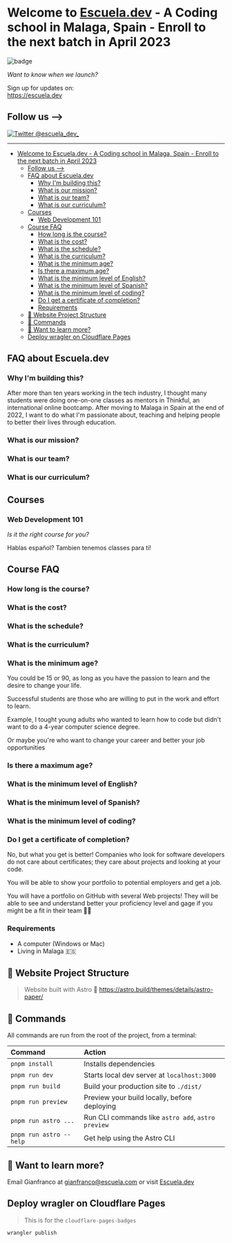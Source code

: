 # Welcome to [Escuela.dev](https://escuela.dev) - A Coding school in Malaga, Spain - Enroll to the next batch in April 2023

![badge](https://img.shields.io/endpoint?url=https://cloudflare-pages-badges.carrotbot.workers.dev/?projectName=escuela-dev)

*Want to know when we launch?*

Sign up for updates on: <br/>
<https://escuela.dev>

## Follow us -->

[![Twitter @escuela_dev_](https://img.shields.io/twitter/follow/escuela_dev_?style=social)](https://twitter.com/escuela_dev_)

<!--[![Linkedin](https://img.shields.io/badge/-Linkedin-blue?style=flat-square&logo=Linkedin&logoColor=white&link=https://www.linkedin.com/company/escuela-dev/)](https://www.linkedin.com/company/escuela-dev/) -->

---

- [Welcome to Escuela.dev - A Coding school in Malaga, Spain - Enroll to the next batch in April 2023](#welcome-to-escueladev---a-coding-school-in-malaga-spain---enroll-to-the-next-batch-in-april-2023)
  - [Follow us --\>](#follow-us---)
  - [FAQ about Escuela.dev](#faq-about-escueladev)
    - [Why I'm building this?](#why-im-building-this)
    - [What is our mission?](#what-is-our-mission)
    - [What is our team?](#what-is-our-team)
    - [What is our curriculum?](#what-is-our-curriculum)
  - [Courses](#courses)
    - [Web Development 101](#web-development-101)
  - [Course FAQ](#course-faq)
    - [How long is the course?](#how-long-is-the-course)
    - [What is the cost?](#what-is-the-cost)
    - [What is the schedule?](#what-is-the-schedule)
    - [What is the curriculum?](#what-is-the-curriculum)
    - [What is the minimum age?](#what-is-the-minimum-age)
    - [Is there a maximum age?](#is-there-a-maximum-age)
    - [What is the minimum level of English?](#what-is-the-minimum-level-of-english)
    - [What is the minimum level of Spanish?](#what-is-the-minimum-level-of-spanish)
    - [What is the minimum level of coding?](#what-is-the-minimum-level-of-coding)
    - [Do I get a certificate of completion?](#do-i-get-a-certificate-of-completion)
    - [Requirements](#requirements)
  - [🚀 Website Project Structure](#-website-project-structure)
  - [🧞 Commands](#-commands)
  - [👀 Want to learn more?](#-want-to-learn-more)
  - [Deploy wragler on Cloudflare Pages](#deploy-wragler-on-cloudflare-pages)

## FAQ about Escuela.dev

### Why I'm building this?

After more than ten years working in the tech industry, I thought many students were doing one-on-one classes as mentors in Thinkful, an international online bootcamp.
After moving to Malaga in Spain at the end of 2022, I want to do what I'm passionate about, teaching and helping people to better their lives through education.

### What is our mission?

### What is our team?

### What is our curriculum?

## Courses

### Web Development 101

*Is it the right course for you?*

Hablas español? Tambien tenemos classes para ti!

## Course FAQ

### How long is the course?

### What is the cost?

### What is the schedule?

### What is the curriculum?

### What is the minimum age?

You could be 15 or 90, as long as you have the passion to learn and the desire to change your life.

Successful students are those who are willing to put in the work and effort to learn.

Example, I tought young adults who wanted to learn how to code but didn't want to do a 4-year computer science degree.

Or maybe you're who want to change your career and better your job opportunities

### Is there a maximum age?

### What is the minimum level of English?

### What is the minimum level of Spanish?

### What is the minimum level of coding?

### Do I get a certificate of completion?

No, but what you get is better! Companies who look for software developers do not care about certificates; they care about projects and looking at your code.

You  will be able to show your portfolio to potential employers and get a job.

You will have a portfolio on GitHub with several Web projects! They will be able to see and understand better your proficiency level and gage if you might be a fit in their team 🤜🤛

### Requirements

- A computer (Windows or Mac)
- Living in Malaga 🇪🇸

## 🚀 Website Project Structure

> Website built with Astro :rocket:
<https://astro.build/themes/details/astro-paper/>

## 🧞 Commands

All commands are run from the root of the project, from a terminal:

| Command                 | Action                                             |
| :---------------------- | :------------------------------------------------- |
| `pnpm install`          | Installs dependencies                              |
| `pnpm run dev`          | Starts local dev server at `localhost:3000`        |
| `pnpm run build`        | Build your production site to `./dist/`            |
| `pnpm run preview`      | Preview your build locally, before deploying       |
| `pnpm run astro ...`    | Run CLI commands like `astro add`, `astro preview` |
| `pnpm run astro --help` | Get help using the Astro CLI                       |

## 👀 Want to learn more?

Email Gianfranco at <gianfranco@escuela.com> or visit [Escuela.dev](https://escuela.dev)

## Deploy wragler on Cloudflare Pages

> This is for the `cloudflare-pages-badges`

```bash
wrangler publish
```
